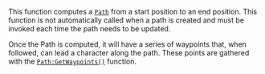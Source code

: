 This function computes a [`Path`](https://create.roblox.com/docs/reference/engine/classes/Path) from a start position to an end
position. This function is not automatically called when a path is created
and must be invoked each time the path needs to be updated.

Once the Path is computed, it will have a series of waypoints that, when
followed, can lead a character along the path. These points are gathered
with the [`Path:GetWaypoints()`](https://create.roblox.com/docs/reference/engine/classes/Path#GetWaypoints) function.